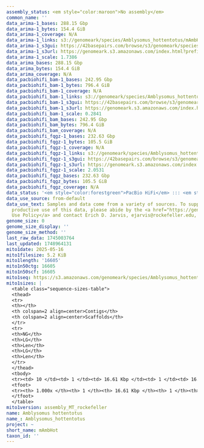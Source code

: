 ```yaml
---
assembly_status: <em style="color:maroon">No assembly</em>
common_name: ''
data_arima-1_bases: 288.15 Gbp
data_arima-1_bytes: 154.4 GiB
data_arima-1_coverage: N/A
data_arima-1_links: s3://genomeark/species/Amblysomus_hottentotus/mAmbHot1/genomic_data/arima/<br>
data_arima-1_s3gui: https://42basepairs.com/browse/s3/genomeark/species/Amblysomus_hottentotus/mAmbHot1/genomic_data/arima/
data_arima-1_s3url: https://genomeark.s3.amazonaws.com/index.html?prefix=species/Amblysomus_hottentotus/mAmbHot1/genomic_data/arima/
data_arima-1_scale: 1.7386
data_arima_bases: 288.15 Gbp
data_arima_bytes: 154.4 GiB
data_arima_coverage: N/A
data_pacbiohifi_bam-1_bases: 242.95 Gbp
data_pacbiohifi_bam-1_bytes: 796.4 GiB
data_pacbiohifi_bam-1_coverage: N/A
data_pacbiohifi_bam-1_links: s3://genomeark/species/Amblysomus_hottentotus/mAmbHot1/genomic_data/pacbio_hifi/<br>
data_pacbiohifi_bam-1_s3gui: https://42basepairs.com/browse/s3/genomeark/species/Amblysomus_hottentotus/mAmbHot1/genomic_data/pacbio_hifi/
data_pacbiohifi_bam-1_s3url: https://genomeark.s3.amazonaws.com/index.html?prefix=species/Amblysomus_hottentotus/mAmbHot1/genomic_data/pacbio_hifi/
data_pacbiohifi_bam-1_scale: 0.2841
data_pacbiohifi_bam_bases: 242.95 Gbp
data_pacbiohifi_bam_bytes: 796.4 GiB
data_pacbiohifi_bam_coverage: N/A
data_pacbiohifi_fqgz-1_bases: 232.63 Gbp
data_pacbiohifi_fqgz-1_bytes: 105.5 GiB
data_pacbiohifi_fqgz-1_coverage: N/A
data_pacbiohifi_fqgz-1_links: s3://genomeark/species/Amblysomus_hottentotus/mAmbHot1/genomic_data/pacbio_hifi/<br>
data_pacbiohifi_fqgz-1_s3gui: https://42basepairs.com/browse/s3/genomeark/species/Amblysomus_hottentotus/mAmbHot1/genomic_data/pacbio_hifi/
data_pacbiohifi_fqgz-1_s3url: https://genomeark.s3.amazonaws.com/index.html?prefix=species/Amblysomus_hottentotus/mAmbHot1/genomic_data/pacbio_hifi/
data_pacbiohifi_fqgz-1_scale: 2.0531
data_pacbiohifi_fqgz_bases: 232.63 Gbp
data_pacbiohifi_fqgz_bytes: 105.5 GiB
data_pacbiohifi_fqgz_coverage: N/A
data_status: '<em style="color:forestgreen">PacBio HiFi</em> ::: <em style="color:forestgreen">Arima</em>'
data_use_source: from-default
data_use_text: Samples and data come from a variety of sources. To support fair and
  productive use of this data, please abide by the <a href="https://genome10k.soe.ucsc.edu/data-use-policies/">Data
  Use Policy</a> and contact Erich D. Jarvis, ejarvis@rockefeller.edu, with any questions.
genome_size: 0
genome_size_display: ''
genome_size_method: ''
last_raw_data: 1745003764
last_updated: 1748964131
mito1date: 2025-05-16
mito1filesize: 5.2 KiB
mito1length: '16605'
mito1n50ctg: 16605
mito1n50scf: 16605
mito1seq: https://s3.amazonaws.com/genomeark/species/Amblysomus_hottentotus/mAmbHot1/assembly_MT_rockefeller/mAmbHot1.MT.20250516.fasta.gz
mito1sizes: |
  <table class="sequence-sizes-table">
  <thead>
  <tr>
  <th></th>
  <th colspan=2 align=center>Contigs</th>
  <th colspan=2 align=center>Scaffolds</th>
  </tr>
  <tr>
  <th>NG</th>
  <th>LG</th>
  <th>Len</th>
  <th>LG</th>
  <th>Len</th>
  </tr>
  </thead>
  <tbody>
  <tr><td> 10 </td><td> 1 </td><td> 16.61 Kbp </td><td> 1 </td><td> 16.61 Kbp </td></tr><tr><td> 20 </td><td> 1 </td><td> 16.61 Kbp </td><td> 1 </td><td> 16.61 Kbp </td></tr><tr><td> 30 </td><td> 1 </td><td> 16.61 Kbp </td><td> 1 </td><td> 16.61 Kbp </td></tr><tr><td> 40 </td><td> 1 </td><td> 16.61 Kbp </td><td> 1 </td><td> 16.61 Kbp </td></tr><tr style="background-color:#cccccc;"><td> 50 </td><td> 1 </td><td style="background-color:#ff8888;"> 16.61 Kbp </td><td> 1 </td><td style="background-color:#ff8888;"> 16.61 Kbp </td></tr><tr><td> 60 </td><td> 1 </td><td> 16.61 Kbp </td><td> 1 </td><td> 16.61 Kbp </td></tr><tr><td> 70 </td><td> 1 </td><td> 16.61 Kbp </td><td> 1 </td><td> 16.61 Kbp </td></tr><tr><td> 80 </td><td> 1 </td><td> 16.61 Kbp </td><td> 1 </td><td> 16.61 Kbp </td></tr><tr><td> 90 </td><td> 1 </td><td> 16.61 Kbp </td><td> 1 </td><td> 16.61 Kbp </td></tr><tr><td> 100 </td><td> 1 </td><td> 16.61 Kbp </td><td> 1 </td><td> 16.61 Kbp </td></tr></tbody>
  <tfoot>
  <tr><th> 1.000x </th><th> 1 </th><th> 16.61 Kbp </th><th> 1 </th><th> 16.61 Kbp </th></tr>
  </tfoot>
  </table>
mito1version: assembly_MT_rockefeller
name: Amblysomus hottentotus
name_: Amblysomus_hottentotus
project: ~
short_name: mAmbHot
taxon_id: ''
---
```

